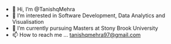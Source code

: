 - 👋 Hi, I’m @TanishqMehra
- 👀 I’m interested in Software Development, Data Analytics and Visualisation
- 🌱 I’m currently pursuing Masters at Stony Brook University
- 📫 How to reach me ... tanishqmehra97@gmail.com

<!---
TanishqMehra/TanishqMehra is a ✨ special ✨ repository because its `README.md` (this file) appears on your GitHub profile.
You can click the Preview link to take a look at your changes.
--->
